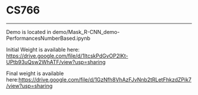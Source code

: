 # CS766
------------------
Demo is located in demo/Mask_R-CNN_demo-PerformancesNumberBased.ipynb

Initial Weight is available here: https://drive.google.com/file/d/1ltcskPdGvOP2lKt-UPtb93uQsw2WhATF/view?usp=sharing

Final weight is available here:https://drive.google.com/file/d/1GzNfh8VhAzFJvNnb2tRLetFhkzdZPik7/view?usp=sharing
